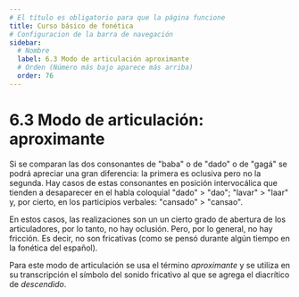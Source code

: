 ```yaml
---
# El título es obligatorio para que la página funcione
title: Curso básico de fonética
# Configuracion de la barra de navegación
sidebar:
  # Nombre
  label: 6.3 Modo de articulación aproximante
  # Orden (Número más bajo aparece más arriba)
  order: 76
---
```

# 6.3 Modo de articulación: aproximante

Si se comparan las dos consonantes de "baba" o de "dado" o de "gagá" se podrá apreciar una gran diferencia: la primera es oclusiva pero no la segunda. Hay casos de estas consonantes en posición intervocálica que tienden a desaparecer en el habla coloquial "dado" > "dao"; "lavar" > "laar" y, por cierto, en los participios verbales: "cansado" >  "cansao".

En estos casos, las realizaciones son un un cierto grado de abertura de los articuladores, por lo tanto, no hay oclusión. Pero, por lo general, no hay fricción. Es decir, no son fricativas (como se pensó durante algún tiempo en la fonética del español).

Para este modo de articulación se usa el término *aproximante* y se utiliza en su transcripción el símbolo del sonido fricativo al que se agrega el diacrítico de *descendido*. 



